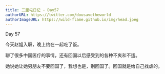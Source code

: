 ```yaml
---
title: 三里屯日记 - Day57
authorURL: https://twitter.com/dousavetheworld
authorImageURL: https://wild-flame.github.io/img/head.jpeg
---
```


Day 57

今天赵姐入职，晚上约在一起吃了饭。

聊了很多中国医疗的事情，还有回国以后感受到的各种不爽和不适。

她说她让她男朋友不要回国了，我想也是，别回国了。回国就是给自己找虐的。

